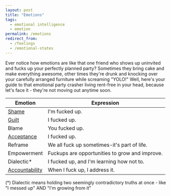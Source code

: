 ```yaml
---
layout: post
title: "Emotions"
tags:
  - emotional intelligence
  - emotion
permalink: /emotions
redirect_from:
  - /feelings
  - /emotional-states
---
```


Ever notice how emotions are like that one friend who shows up uninvited and fucks up your perfectly planned party? Sometimes they bring cake and make everything awesome, other times they're drunk and knocking over your carefully arranged furniture while screaming "YOLO!" Well, here's your guide to that emotional party crasher living rent-free in your head, because let's face it - they're not moving out anytime soon.

| Emotion        | Expression                                    |
|----------------|-----------------------------------------------|
| [Shame](/shame)          | I'm fucked up.                                |
| [Guilt](/shame)          | I fucked up.                                  |
| Blame          | You fucked up.                                |
| [Acceptance](/curious)     | I fucked up.                                  |
| Reframe        | We all fuck up sometimes-it's part of life.   |
| Empowerment    | Fuckups are opportunities to grow and improve.|
| Dialectic*     | I fucked up, and I'm learning how not to.     |
| [Accountability](/be-proactive) | When I fuck up, I address it.                 |

(*) Dialectic means holding two seemingly contradictory truths at once - like "I messed up" AND "I'm growing from it"

